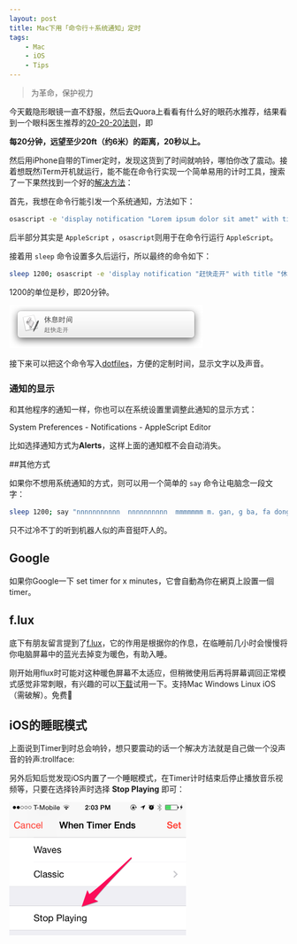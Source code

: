 ```yaml
---
layout: post
title: Mac下用「命令行＋系统通知」定时
tags: 
    - Mac
    - iOS
    - Tips
---
```

>为革命，保护视力

今天戴隐形眼镜一直不舒服，然后去Quora上看看有什么好的眼药水推荐，结果看到一个眼科医生推荐的[20-20-20法则](http://qr.ae/n63zB )，即

**每20分钟，远望至少20ft（约6米）的距离，20秒以上。**

然后用iPhone自带的Timer定时，发现这货到了时间就响铃，哪怕你改了震动。接着想既然iTerm开机就运行，能不能在命令行实现一个简单易用的计时工具，搜索了一下果然找到一个好的[解决方法](http://apple.stackexchange.com/a/115373/51944)：

首先，我想在命令行能引发一个系统通知，方法如下：

``` sh
osascript -e 'display notification "Lorem ipsum dolor sit amet" with title "Title"'
```
后半部分其实是 `AppleScript` ，`osascript`则用于在命令行运行 `AppleScript`。

接着用 `sleep` 命令设置多久后运行，所以最终的命令如下：

```sh
sleep 1200; osascript -e 'display notification "赶快走开" with title "休息时间" sound name "Sosumi"'
```
1200的单位是秒，即20分钟。

<img src="/images/timeline-timer.png" width="350">

接下来可以把这个命令写入[dotfiles](https://github.com/pala/dotfiles/blob/master/bin/zz)，方便的定制时间，显示文字以及声音。

### 通知的显示

和其他程序的通知一样，你也可以在系统设置里调整此通知的显示方式：

System Preferences - Notifications - AppleScript Editor

比如选择通知方式为**Alerts**，这样上面的通知框不会自动消失。

##其他方式

如果你不想用系统通知的方式，则可以用一个简单的 `say` 命令让电脑念一段文字：

```sh
sleep 1200; say "nnnnnnnnnnn  nnnnnnnnnn  mmmmmmm m. gan, g ba, fa dong bu chi lai"
```

只不过冷不丁的听到机器人似的声音挺吓人的。

## Google

如果你Google一下 set timer for x minutes，它會自動為你在網頁上設置一個timer。

## f.lux

底下有朋友留言提到了[f.lux](http://justgetflux.com)，它的作用是根据你的作息，在临睡前几小时会慢慢将你电脑屏幕中的蓝光去掉变为暖色，有助入睡。

刚开始用flux时可能对这种暖色屏幕不太适应，但稍微使用后再将屏幕调回正常模式感觉非常刺眼，有兴趣的可以[下载](http://justgetflux.com)试用一下。支持Mac Windows Linux iOS（需破解）。免费:punch:

## iOS的睡眠模式

上面说到Timer到时总会响铃，想只要震动的话一个解决方法就是自己做一个没声音的铃声:trollface:

另外后知后觉发现iOS内置了一个睡眠模式，在Timer计时结束后停止播放音乐视频等，只要在选择铃声时选择 **Stop Playing** 即可：

<img src="/images/iOSStopPlaying.png" width="320">
